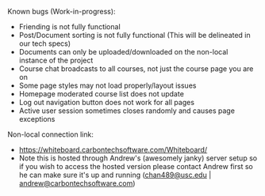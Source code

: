 Known bugs (Work-in-progress):
- Friending is not fully functional
- Post/Document sorting is not fully functional (This will be delineated in our tech specs)
- Documents can only be uploaded/downloaded on the non-local instance of the project
- Course chat broadcasts to all courses, not just the course page you are on
- Some page styles may not load properly/layout issues
- Homepage moderated course list does not update
- Log out navigation button does not work for all pages
- Active user session sometimes closes randomly and causes page exceptions

Non-local connection link:
- https://whiteboard.carbontechsoftware.com/Whiteboard/
- Note this is hosted through Andrew's (awesomely janky) server setup so if you wish to access the hosted version please contact Andrew first so he can make sure it's up and running (chan489@usc.edu | andrew@carbontechsoftware.com)